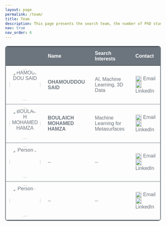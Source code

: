 ```yaml
---
layout: page
permalink: /team/
title: Team
description: This page presents the search team, the number of PhD students, and professionals.
nav: true
nav_order: 6
---
```


<table style="border-collapse: collapse; width: 100%; margin: 20px 0; font-family: Arial, sans-serif; font-size: 16px; color: #6c757d; background-color: transparent; border: 2px solid #6c757d; border-radius: 8px; overflow: hidden;">
  <thead style="background-color: #6c757d; color: #fff; border-top-left-radius: 8px; border-top-right-radius: 8px;">
    <tr>
      <th style="padding: 12px; text-align: left;"></th>
      <th style="padding: 12px; text-align: left;">Name</th>
      <th style="padding: 12px; text-align: left;">Search Interests</th>
      <th style="padding: 12px; text-align: left;">Contact</th>
    </tr>
  </thead>
  <tbody>
    <tr style="border-bottom: 1px solid #6c757d;">
      <td style="padding: 12px; text-align: center;"><img src="../../assets/img/said.jpg" alt="HAMOUDDOU SAID" width="100" style="border-radius: 50%;"></td>
      <td style="padding: 12px;"><strong>OHAMOUDDOU SAID</strong></td>
      <td style="padding: 12px;">AI, Machine Learning, 3D Data</td>
      <td style="padding: 12px;">
        <a href="mailto:said_ohamouddou1@um5.ac.ma" style="color: #6c757d; text-decoration: none; margin-right: 10px;">
          <img src="https://upload.wikimedia.org/wikipedia/commons/4/4e/Mail_%28iOS%29.svg" alt="Email" width="20" style="vertical-align: middle; margin-right: 5px;">Email
        </a>
        <a href="https://www.linkedin.com/in/said-ohamouddou/" target="_blank" style="color: #6c757d; text-decoration: none;">
          <img src="https://upload.wikimedia.org/wikipedia/commons/c/ca/LinkedIn_logo_initials.png" alt="LinkedIn" width="20" style="vertical-align: middle; margin-right: 5px;">LinkedIn
        </a>
      </td>
    </tr>
    <tr style="border-bottom: 1px solid #6c757d;">
      <td style="padding: 12px; text-align: center;"><img src="../../assets/img/hamza.png" alt="BOULAICH MOHAMED HAMZA" width="100" style="border-radius: 50%;"></td>
      <td style="padding: 12px;"><strong>BOULAICH MOHAMED HAMZA</strong></td>
      <td style="padding: 12px;">Machine Learning for Metasurfaces</td>
      <td style="padding: 12px;">
        <a href="mailto:mohamedhamza_boulaich@um5.ac.ma" style="color: #6c757d; text-decoration: none; margin-right: 10px;">
          <img src="https://upload.wikimedia.org/wikipedia/commons/4/4e/Mail_%28iOS%29.svg" alt="Email" width="20" style="vertical-align: middle; margin-right: 5px;">Email
        </a>
        <a href="https://www.linkedin.com/in/mohamed-hamza-395418219/" target="_blank" style="color: #6c757d; text-decoration: none;">
          <img src="https://upload.wikimedia.org/wikipedia/commons/c/ca/LinkedIn_logo_initials.png" alt="LinkedIn" width="20" style="vertical-align: middle; margin-right: 5px;">LinkedIn
        </a>
      </td>
    </tr>
    <tr style="border-bottom: 1px solid #6c757d;">
      <td style="padding: 12px; text-align: center;"><img src="https://via.placeholder.com/100" alt="Person 3" width="100" style="border-radius: 50%;"></td>
      <td style="padding: 12px;">--</td>
      <td style="padding: 12px;">--</td>
      <td style="padding: 12px;">
        <a href="mailto:person3@example.com" style="color: #6c757d; text-decoration: none; margin-right: 10px;">
          <img src="https://upload.wikimedia.org/wikipedia/commons/4/4e/Mail_%28iOS%29.svg" alt="Email" width="20" style="vertical-align: middle; margin-right: 5px;">Email
        </a>
        <a href="https://www.linkedin.com" target="_blank" style="color: #6c757d; text-decoration: none;">
          <img src="https://upload.wikimedia.org/wikipedia/commons/c/ca/LinkedIn_logo_initials.png" alt="LinkedIn" width="20" style="vertical-align: middle; margin-right: 5px;">LinkedIn
        </a>
      </td>
    </tr>
    <tr>
      <td style="padding: 12px; text-align: center;"><img src="https://via.placeholder.com/100" alt="Person 4" width="100" style="border-radius: 50%;"></td>
      <td style="padding: 12px;">--</td>
      <td style="padding: 12px;">--</td>
      <td style="padding: 12px;">
        <a href="mailto:person4@example.com" style="color: #6c757d; text-decoration: none; margin-right: 10px;">
          <img src="https://upload.wikimedia.org/wikipedia/commons/4/4e/Mail_%28iOS%29.svg" alt="Email" width="20" style="vertical-align: middle; margin-right: 5px;">Email
        </a>
        <a href="https://www.linkedin.com" target="_blank" style="color: #6c757d; text-decoration: none;">
          <img src="https://upload.wikimedia.org/wikipedia/commons/c/ca/LinkedIn_logo_initials.png" alt="LinkedIn" width="20" style="vertical-align: middle; margin-right: 5px;">LinkedIn
        </a>
      </td>
    </tr>
  </tbody>
</table>



